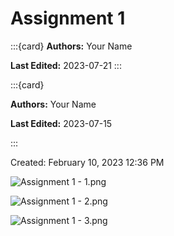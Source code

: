# Assignment 1

:::{card}
**Authors:** Your Name

**Last Edited:** 2023-07-21
:::


:::{card}

**Authors:** Your Name

**Last Edited:** 2023-07-15

:::


Created: February 10, 2023 12:36 PM

![Assignment 1 - 1.png](Assignment_1_-_1.png)

![Assignment 1 - 2.png](Assignment_1_-_2.png)

![Assignment 1 - 3.png](Assignment_1_-_3.png)